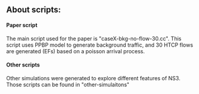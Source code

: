 ## About scripts:

#### Paper script
The main script used for the paper is "caseX-bkg-no-flow-30.cc".
This script uses PPBP model to generate background traffic, and 30 HTCP flows are generated (EFs) based on a poisson arrival process.

#### Other scripts
Other simulations were generated to explore different features of NS3.
Those scripts can be found in "other-simulaitons"
